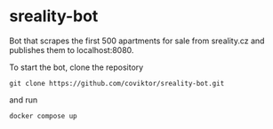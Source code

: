 # sreality-bot
Bot that scrapes the first 500 apartments for sale from sreality.cz and publishes them to localhost:8080.

To start the bot, clone the repository

```
git clone https://github.com/coviktor/sreality-bot.git
```
and run
```docker
docker compose up
```